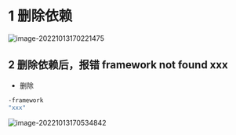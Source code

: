 # 1 删除依赖

![image-20221013170221475](https://oss-kelvinvan.oss-cn-chengdu.aliyuncs.com/img/image-20221013170221475.png)



## 2 删除依赖后，报错 framework not found xxx

- 删除 

```bash
-framework
"xxx"
```

![image-20221013170534842](https://oss-kelvinvan.oss-cn-chengdu.aliyuncs.com/img/image-20221013170534842.png)